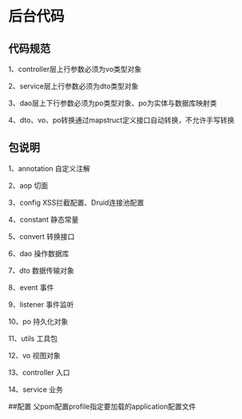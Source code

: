 # 后台代码
## 代码规范
 1、controller层上行参数必须为vo类型对象
 
 2、service层上行参数必须为dto类型对象
 
 3、dao层上下行参数必须为po类型对象、po为实体与数据库映射类
 
 4、dto、vo、po转换通过mapstruct定义接口自动转换，不允许手写转换
 
 ## 包说明
 
 1、annotation 自定义注解
 
 2、aop 切面
 
 3、config XSS拦截配置、Druid连接池配置
 
 4、constant 静态常量
 
 5、convert 转换接口
 
 6、dao 操作数据库
 
 7、dto 数据传输对象
 
 8、event 事件
 
 9、listener 事件监听
 
 10、po 持久化对象
 
 11、utils 工具包
 
 12、vo 视图对象
 
 13、controller 入口
 
 14、service 业务
 
 ##配置
 父pom配置profile指定要加载的application配置文件